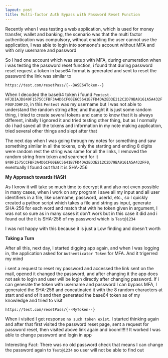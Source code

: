 ```yaml
---
layout: post
title: Multi-factor Auth Bypass with Password Reset Function
---
```


Recently when I was testing a web application, which is used for money transfer, wallet and banking, the scenario was that the multi factor authentication was compulsory, without enabling the user cannot use the application, I was able to login into someone's account without MFA and with only username and password
<!--more-->

So I had one account which was setup with MFA, during enumeration when i was testing the password reset function, i found that during password reset request a token in base64 format is generated and sent to reset the password the link was similar to

```
https://test.com/resetPass/{--BASE64Token--}
```

When I decoded the base64 token i found `Pentest-HFJDIAJD849F1575CCFBF3A4D6CF00E6C5641B7FD4DA2ED3E212C2D79BA9161A5A432FF0UFJDHFJD`, in this `Pentest` was my username but I was not able to understand the random string after, and thought it is just some random thing, i tried to create several tokens and came to know that it is always different, initally I ignored it and tried testing other thing, but as I normally do i had saved all the tokens and information in my note making application, tried several other things and slept after that

The next day when I was going through my notes for something and saw something similar in all the tokens, only the starting and ending 8 digits were random rest the string was same for all the links, I removed the random string from token and searched for it `849F1575CCFBF3A4D6CF00E6C5641B7FD4DA2ED3E212C2D79BA9161A5A432FF0`, eventually I found out that it is SHA-256

**My Approach towards HASH**

As I know it will take so much time to decrypt it and also not even possible in many cases, when i work on any program i save all my input and all user identifiers in a file, like username, password, userId, etc., so I quickly created a python script which takes a file and string as input, generate SHA-256 for each word and match that with he token given in argument, I was not so sure as in many cases it don't work but in this case it did and i found out the it is SHA-256 of my password which is `Test@1234`

I was not happy with this because it is just a Low finding and doesn't worth

**Taking a Turn**

After all this, next day, I started digging app again, and when I was logging in, the application asked for `Authenticator Token` for MFA. And it trigerred my mind

i sent a request to reset my password and accessed the link sent on the mail, opened it changed the password, and after changing it the app does not ask to login and user will be login directly after changing password. If i can generate the token with username and password I can bypass MFA, I generated the SHA-256 and concatinated it with the 8 random characters at start and end of it and then generated the base64 token as of my knowledge and tried to visit

```
https://test.com/resetPass/{--MyToken--}
```

When i visited I got response `no such token exist`. I started thinking again and after that first visited the password reset page, sent a request for password reset, then visited above link again and boom!!!!!! It worked I was able to change password and login in app

Interesting Fact: There was no old password check that means I can change the password again to `Test@1234` so user will not be able to find out

